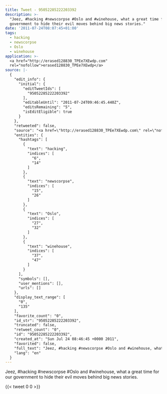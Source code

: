 ```yaml
---
title: Tweet - 95052285222203392
description: >-
  "Jeez, #hacking #newscorpse #Oslo and #winehouse, what a great time for our
  government to hide their evil moves behind big news stories."
date: '2011-07-24T08:07:45+01:00'
tags:
  - hacking
  - newscorpse
  - Oslo
  - winehouse
application: >-
  <a href="http://erased128830_TPEe7XEwdp.com"
  rel="nofollow">erased128830_TPEe7XEwdp</a>
source: |-
  {
    "edit_info": {
      "initial": {
        "editTweetIds": [
          "95052285222203392"
        ],
        "editableUntil": "2011-07-24T09:46:45.440Z",
        "editsRemaining": "5",
        "isEditEligible": true
      }
    },
    "retweeted": false,
    "source": "<a href=\"http://erased128830_TPEe7XEwdp.com\" rel=\"nofollow\">erased128830_TPEe7XEwdp</a>",
    "entities": {
      "hashtags": [
        {
          "text": "hacking",
          "indices": [
            "6",
            "14"
          ]
        },
        {
          "text": "newscorpse",
          "indices": [
            "15",
            "26"
          ]
        },
        {
          "text": "Oslo",
          "indices": [
            "27",
            "32"
          ]
        },
        {
          "text": "winehouse",
          "indices": [
            "37",
            "47"
          ]
        }
      ],
      "symbols": [],
      "user_mentions": [],
      "urls": []
    },
    "display_text_range": [
      "0",
      "135"
    ],
    "favorite_count": "0",
    "id_str": "95052285222203392",
    "truncated": false,
    "retweet_count": "0",
    "id": "95052285222203392",
    "created_at": "Sun Jul 24 08:46:45 +0000 2011",
    "favorited": false,
    "full_text": "Jeez, #hacking #newscorpse #Oslo and #winehouse, what a great time for our government to hide their evil moves behind big news stories.",
    "lang": "en"
  }
---
```

Jeez, #hacking #newscorpse #Oslo and #winehouse, what a great time for our government to hide their evil moves behind big news stories.
    
{{< tweet 0 0 >}}
    
